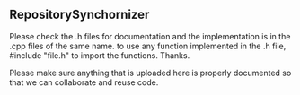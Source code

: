 ## RepositorySynchornizer

Please check the .h files for documentation and the implementation is in the .cpp files of the same name. to use any function implemented in the .h file, #include "file.h" to import the functions. Thanks.

Please make sure anything that is uploaded here is properly documented so that we can collaborate and reuse code.
